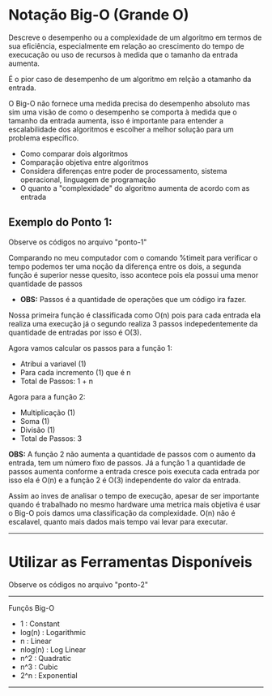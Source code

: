 # Notação Big-O (Grande O)

Descreve o desempenho ou a complexidade de um algoritmo em termos de sua eficiência, especialmente em relação ao crescimento do tempo de execucação ou uso de recursos à medida que o tamanho da entrada aumenta.

É o pior caso de desempenho de um algoritmo em relção a otamanho da entrada.

O Big-O não fornece uma medida precisa do desempenho absoluto mas sim uma visão de como o desempenho se comporta à medida que o tamanho da entrada aumenta, isso é importante para entender a escalabilidade dos algoritmos e escolher a melhor solução para um problema específico.

- Como comparar dois algoritmos
- Comparação objetiva entre algoritmos
- Considera diferenças entre poder de processamento, sistema operacional, linguagem de programação
- O quanto a "complexidade" do algoritmo aumenta de acordo com as entrada

## Exemplo do Ponto 1:

Observe os códigos no arquivo "ponto-1"

Comparando no meu computador com o comando %timeit para verificar o tempo podemos ter uma noção da diferença entre os dois, a segunda função é superior nesse quesito, isso acontece pois ela possui uma menor quantidade de passos
- **OBS:** Passos é a quantidade de operações que um código ira fazer.

Nossa primeira função é classificada como O(n) pois para cada entrada ela realiza uma execução já o segundo realiza 3 passos indepedentemente da quantidade de entradas por isso é O(3).

Agora vamos calcular os passos para a função 1:
- Atribui a variavel (1)
- Para cada incremento (1) que é n
- Total de Passos: 1 + n

Agora para a função 2:
- Multiplicação (1)
- Soma (1)
- Divisão (1)
- Total de Passos: 3

**OBS:** A função 2 não aumenta a quantidade de passos com o aumento da entrada, tem um número fixo de passos. Já a função 1 a quantidade de passos aumenta conforme a entrada cresce pois executa cada entrada por isso ela é O(n) e a função 2 é O(3) independente do valor da entrada.

Assim ao inves de analisar o tempo de execução, apesar de ser importante quando é trabalhado no mesmo hardware uma metrica mais objetiva é usar o Big-O pois damos uma classificação da complexidade. O(n) não é escalavel, quanto mais dados mais tempo vai levar para executar.

---

# Utilizar as Ferramentas Disponíveis

Observe os códigos no arquivo "ponto-2"

---

Funçõs Big-O

- 1       : Constant
- log(n)  : Logarithmic
- n       : Linear
- nlog(n) : Log Linear
- n^2     : Quadratic
- n^3     : Cubic
- 2^n     : Exponential

---
